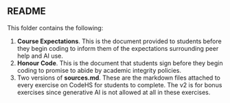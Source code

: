 ## README

This folder contains the following:

1. **Course Expectations**. This is the document provided to students before they begin coding to inform them of the expectations surrounding peer help and AI use.
2. **Honour Code**. This is the document that students sign before they begin coding to promise to abide by academic integrity policies.
3. Two versions of **sources.md**. These are the markdown files attached to every exercise on CodeHS for students to complete. The v2 is for bonus exercises since generative AI is not allowed at all in these exercises.
